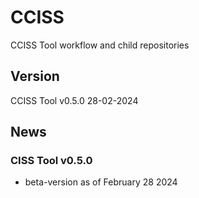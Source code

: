 # CCISS
CCISS Tool workflow and child repositories

<!--Fill in introduction-->

## Version 
CCISS Tool v0.5.0
28-02-2024

## News

### CISS Tool v0.5.0
* beta-version as of February 28 2024

